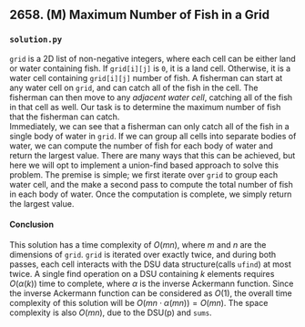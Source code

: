 ## 2658. (M) Maximum Number of Fish in a Grid

### `solution.py`
`grid` is a 2D list of non-negative integers, where each cell can be either land or water containing fish. If `grid[i][j]` is `0`, it is a land cell. Otherwise, it is a water cell containing `grid[i][j]` number of fish. A fisherman can start at any water cell on `grid`, and can catch all of the fish in the cell. The fisherman can then move to any *adjacent water cell*, catching all of the fish in that cell as well. Our task is to determine the maximum number of fish that the fisherman can catch.  
Immediately, we can see that a fisherman can only catch all of the fish in a single body of water in `grid`. If we can group all cells into separate bodies of water, we can compute the number of fish for each body of water and return the largest value. There are many ways that this can be achieved, but here we will opt to implement a union-find based approach to solve this problem. The premise is simple; we first iterate over `grid` to group each water cell, and the make a second pass to compute the total number of fish in each body of water. Once the computation is complete, we simply return the largest value.  

#### Conclusion
This solution has a time complexity of $O(mn)$, where $m$ and $n$ are the dimensions of `grid`. `grid` is iterated over exactly twice, and during both passes, each cell interacts with the DSU data structure(calls `ufind`) at most twice. A single find operation on a DSU containing $k$ elements requires $O(\alpha(k))$ time to complete, where $\alpha$ is the inverse Ackermann function. Since the inverse Ackermann function can be considered as $O(1)$, the overall time complexity of this solution will be $O(mn\cdot\alpha(mn)) = O(mn)$. The space complexity is also $O(mn)$, due to the DSU(p) and `sums`.  
  

